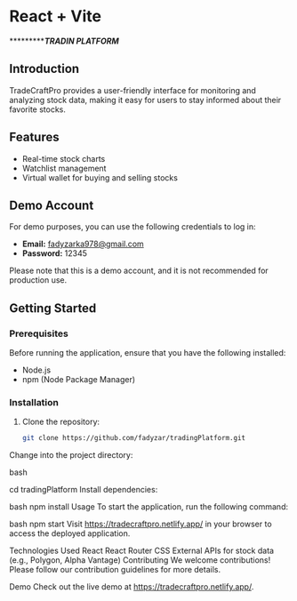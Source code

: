 # React + Vite

******************************************TRADIN PLATFORM*********************************
## Introduction

TradeCraftPro provides a user-friendly interface for monitoring and analyzing stock data, making it easy for users to stay informed about their favorite stocks.

## Features

- Real-time stock charts
- Watchlist management
- Virtual wallet for buying and selling stocks

## Demo Account

For demo purposes, you can use the following credentials to log in:

- **Email:** fadyzarka978@gmail.com
- **Password:** 12345

Please note that this is a demo account, and it is not recommended for production use.

## Getting Started

### Prerequisites

Before running the application, ensure that you have the following installed:

- Node.js
- npm (Node Package Manager)

### Installation

1. Clone the repository:

   ```bash
   git clone https://github.com/fadyzar/tradingPlatform.git
Change into the project directory:

bash

cd tradingPlatform
Install dependencies:

bash
npm install
Usage
To start the application, run the following command:

bash
npm start
Visit https://tradecraftpro.netlify.app/ in your browser to access the deployed application.

Technologies Used
React
React Router
CSS
External APIs for stock data (e.g., Polygon, Alpha Vantage)
Contributing
We welcome contributions! Please follow our contribution guidelines for more details.

Demo
Check out the live demo at https://tradecraftpro.netlify.app/.
